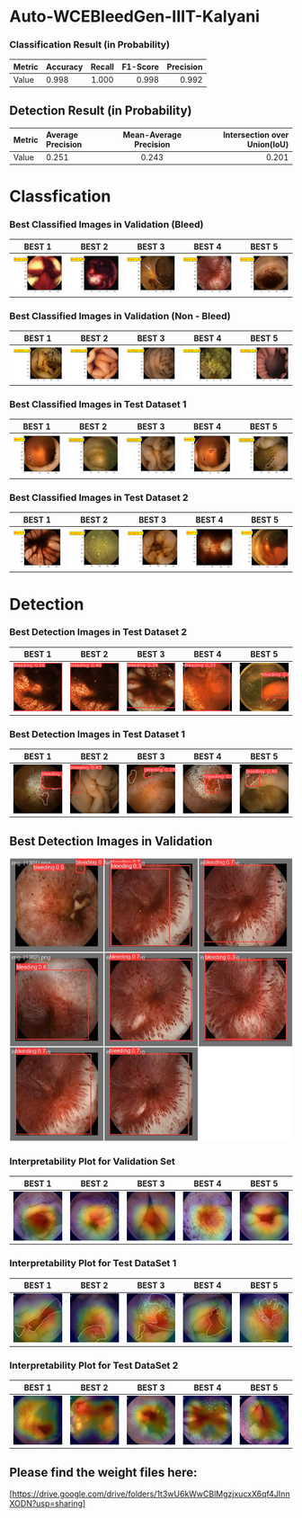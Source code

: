 # Auto-WCEBleedGen-IIIT-Kalyani



### Classification Result (in Probability)
|Metric       |Accuracy     | Recall      |  F1-Score     | Precision     |
| :---        | :---        |    :----:   |          ---: |          ---: |
|Value      | 0.998       | 1.000       | 0.998         | 0.992         |

## Detection Result (in Probability)
|Metric       |Average Precision    | Mean-Average Precision      |   Intersection over Union(IoU)     |
| :---        | :---                |   :----:                    |          ---:                      |
|Value      | 0.251               | 0.243                       | 0.201                              | 



# Classfication

### Best Classified Images in Validation (Bleed)
| **BEST 1** | **BEST 2**|**BEST 3**|**BEST 4**|**BEST 5**|
|---------------------|---------------------|---------------------|---------------------|---------------------|
|![Bleed](https://github.com/SahaDebmani/Auto-WCEBleedGen-IIIT-Kalyani/blob/main/images/Best%20Validation%20Images/Bleed/Best_Bleed_1.png?raw=true)|![Bleed](https://github.com/SahaDebmani/Auto-WCEBleedGen-IIIT-Kalyani/blob/main/images/Best%20Validation%20Images/Bleed/Best_Bleed_2.png?raw=true)|![Bleed](https://github.com/SahaDebmani/Auto-WCEBleedGen-IIIT-Kalyani/blob/main/images/Best%20Validation%20Images/Bleed/Best_Bleed_3.png?raw=true)|![Bleed](https://github.com/SahaDebmani/Auto-WCEBleedGen-IIIT-Kalyani/blob/main/images/Best%20Validation%20Images/Bleed/Best_Bleed_4.png?raw=true)|![Bleed](https://github.com/SahaDebmani/Auto-WCEBleedGen-IIIT-Kalyani/blob/main/images/Best%20Validation%20Images/Bleed/Best_Bleed_5.png?raw=true)


### Best Classified Images in Validation (Non - Bleed)
| **BEST 1** | **BEST 2**|**BEST 3**|**BEST 4**|**BEST 5**|
|---------------------|---------------------|---------------------|---------------------|---------------------|
|![Non-Bleed](https://github.com/SahaDebmani/Auto-WCEBleedGen-IIIT-Kalyani/blob/main/images/Best%20Validation%20Images/Non%20Bleed/Best_NBleed_1.png?raw=true)|![Non-Bleed](https://github.com/SahaDebmani/Auto-WCEBleedGen-IIIT-Kalyani/blob/main/images/Best%20Validation%20Images/Non%20Bleed/Best_NBleed_2.png?raw=true)|![Non-Bleed](https://github.com/SahaDebmani/Auto-WCEBleedGen-IIIT-Kalyani/blob/main/images/Best%20Validation%20Images/Non%20Bleed/Best_NBleed_3.png?raw=true)|![Non-Bleed](https://github.com/SahaDebmani/Auto-WCEBleedGen-IIIT-Kalyani/blob/main/images/Best%20Validation%20Images/Non%20Bleed/Best_NBleed_4.png?raw=true)|![Non-Bleed](https://github.com/SahaDebmani/Auto-WCEBleedGen-IIIT-Kalyani/blob/main/images/Best%20Validation%20Images/Non%20Bleed/Best_NBleed_5.png?raw=true)


### Best Classified Images in Test Dataset 1
| **BEST 1** | **BEST 2**|**BEST 3**|**BEST 4**|**BEST 5**|
|---------------------|---------------------|---------------------|---------------------|---------------------|
|![alt text](https://github.com/SahaDebmani/Auto-WCEBleedGen-IIIT-Kalyani/blob/main/images/Best%20Test%20dataset%201%20Classification/Best_testset1_1.png?raw=true)|![alt text](https://github.com/SahaDebmani/Auto-WCEBleedGen-IIIT-Kalyani/blob/main/images/Best%20Test%20dataset%201%20Classification/Best_testset1_2.png?raw=true)|![alt text](https://github.com/SahaDebmani/Auto-WCEBleedGen-IIIT-Kalyani/blob/main/images/Best%20Test%20dataset%201%20Classification/Best_testset1_3.png?raw=true)|![alt text](https://github.com/SahaDebmani/Auto-WCEBleedGen-IIIT-Kalyani/blob/main/images/Best%20Test%20dataset%201%20Classification/Best_testset1_4.png?raw=true)|![alt text](https://github.com/SahaDebmani/Auto-WCEBleedGen-IIIT-Kalyani/blob/main/images/Best%20Test%20dataset%201%20Classification/Best_testset1_5.png?raw=true)


### Best Classified Images in Test Dataset 2
| **BEST 1** | **BEST 2**|**BEST 3**|**BEST 4**|**BEST 5**|
|---------------------|---------------------|---------------------|---------------------|---------------------|
|![alt text](https://github.com/SahaDebmani/Auto-WCEBleedGen-IIIT-Kalyani/blob/main/images/Best%20Test%20dataset%202%20Classification/Best_testset2_1.png?raw=true)|![alt text](https://github.com/SahaDebmani/Auto-WCEBleedGen-IIIT-Kalyani/blob/main/images/Best%20Test%20dataset%202%20Classification/Best_testset2_2.png?raw=true)|![alt text](https://github.com/SahaDebmani/Auto-WCEBleedGen-IIIT-Kalyani/blob/main/images/Best%20Test%20dataset%202%20Classification/Best_testset2_3.png?raw=true)|![alt text](https://github.com/SahaDebmani/Auto-WCEBleedGen-IIIT-Kalyani/blob/main/images/Best%20Test%20dataset%202%20Classification/Best_testset2_4.png?raw=true)|![alt text](https://github.com/SahaDebmani/Auto-WCEBleedGen-IIIT-Kalyani/blob/main/images/Best%20Test%20dataset%202%20Classification/Best_testset2_5.png?raw=true)


# Detection


### Best Detection Images in Test Dataset 2
| **BEST 1** | **BEST 2**|**BEST 3**|**BEST 4**|**BEST 5**|
|---------------------|---------------------|---------------------|---------------------|---------------------|
|![alt text](https://github.com/SahaDebmani/Auto-WCEBleedGen-IIIT-Kalyani/blob/main/images/Best%20Test%20dataset%202%20Detection/best_test2_1.png?raw=true)|![alt text](https://github.com/SahaDebmani/Auto-WCEBleedGen-IIIT-Kalyani/blob/main/images/Best%20Test%20dataset%202%20Detection/best_test2_2.png?raw=true)|![alt text](https://github.com/SahaDebmani/Auto-WCEBleedGen-IIIT-Kalyani/blob/main/images/Best%20Test%20dataset%202%20Detection/best_test2_3.png?raw=true)|![alt text](https://github.com/SahaDebmani/Auto-WCEBleedGen-IIIT-Kalyani/blob/main/images/Best%20Test%20dataset%202%20Detection/best_test2_4.png?raw=true)|![alt text](https://github.com/SahaDebmani/Auto-WCEBleedGen-IIIT-Kalyani/blob/main/images/Best%20Test%20dataset%202%20Detection/best_test2_5.png?raw=true)


### Best Detection Images in Test Dataset 1
| **BEST 1** | **BEST 2**|**BEST 3**|**BEST 4**|**BEST 5**|
|---------------------|---------------------|---------------------|---------------------|---------------------|
|![alt-text](https://github.com/SahaDebmani/Auto-WCEBleedGen-IIIT-Kalyani/blob/main/images/Best%20Test%20dataset%201%20Detection/Best_testset1_1.png?raw=true)|![alt-text](https://github.com/SahaDebmani/Auto-WCEBleedGen-IIIT-Kalyani/blob/main/images/Best%20Test%20dataset%201%20Detection/Best_testset1_2.png?raw=true)|![alt-text](https://github.com/SahaDebmani/Auto-WCEBleedGen-IIIT-Kalyani/blob/main/images/Best%20Test%20dataset%201%20Detection/Best_testset1_3.png?raw=true)|![alt-text](https://github.com/SahaDebmani/Auto-WCEBleedGen-IIIT-Kalyani/blob/main/images/Best%20Test%20dataset%201%20Detection/Best_testset1_4.png?raw=true)|![alt-text](https://github.com/SahaDebmani/Auto-WCEBleedGen-IIIT-Kalyani/blob/main/images/Best%20Test%20dataset%201%20Detection/Best_testset1_5.png?raw=true)

## Best Detection Images in Validation
![alt-text](https://github.com/SahaDebmani/Auto-WCEBleedGen-IIIT-Kalyani/blob/main/images/Best%20Validation%20Detection/Best_bleed_detect.jpg?raw=true)


### Interpretability Plot for Validation Set

| **BEST 1** | **BEST 2**|**BEST 3**|**BEST 4**|**BEST 5**|
|---------------------|---------------------|---------------------|---------------------|---------------------|
|![alt text](https://github.com/SahaDebmani/Auto-WCEBleedGen-IIIT-Kalyani/blob/main/Best%20CAM%20Plot%20Validation(Bleed)/Best%20CAM%20Plot%20Validation(Bleed)_1.jpg?raw=true)|![alt text](https://github.com/SahaDebmani/Auto-WCEBleedGen-IIIT-Kalyani/blob/main/Best%20CAM%20Plot%20Validation(Bleed)/Best%20CAM%20Plot%20Validation(Bleed)_2.jpg)|![alt text](https://github.com/SahaDebmani/Auto-WCEBleedGen-IIIT-Kalyani/blob/main/Best%20CAM%20Plot%20Validation(Bleed)/Best%20CAM%20Plot%20Validation(Bleed)_3.jpg?raw=true)|![alt text](https://github.com/SahaDebmani/Auto-WCEBleedGen-IIIT-Kalyani/blob/main/Best%20CAM%20Plot%20Validation(Bleed)/Best%20CAM%20Plot%20Validation(Bleed)_4.jpg?raw=true)|![alt text](https://github.com/SahaDebmani/Auto-WCEBleedGen-IIIT-Kalyani/blob/main/Best%20CAM%20Plot%20Validation(Bleed)/Best%20CAM%20Plot%20Validation(Bleed)_5.jpg?raw=true)


### Interpretability Plot for Test DataSet 1

| **BEST 1** | **BEST 2**|**BEST 3**|**BEST 4**|**BEST 5**|
|---------------------|---------------------|---------------------|---------------------|---------------------|
|![alt text](https://github.com/SahaDebmani/Auto-WCEBleedGen-IIIT-Kalyani/blob/main/Best%20CAM%20Plot%20Test%20Dataset%201/Best%20CAM%20Plot%20%20Test%20Dataset%201_1.jpg?raw=true)|![alt text](https://github.com/SahaDebmani/Auto-WCEBleedGen-IIIT-Kalyani/blob/main/Best%20CAM%20Plot%20Test%20Dataset%201/Best%20CAM%20Plot%20%20Test%20Dataset%201_2.jpg?raw=true)|![alt text](https://github.com/SahaDebmani/Auto-WCEBleedGen-IIIT-Kalyani/blob/main/Best%20CAM%20Plot%20Test%20Dataset%201/Best%20CAM%20Plot%20%20Test%20Dataset%201_3.jpg?raw=true)|![alt text](https://github.com/SahaDebmani/Auto-WCEBleedGen-IIIT-Kalyani/blob/main/Best%20CAM%20Plot%20Test%20Dataset%201/Best%20CAM%20Plot%20%20Test%20Dataset%201_4.jpg?raw=true)|![alt text](https://github.com/SahaDebmani/Auto-WCEBleedGen-IIIT-Kalyani/blob/main/Best%20CAM%20Plot%20Test%20Dataset%201/Best%20CAM%20Plot%20%20Test%20Dataset%201_5.jpg?raw=true)

### Interpretability Plot for Test DataSet 2

| **BEST 1** | **BEST 2**|**BEST 3**|**BEST 4**|**BEST 5**|
|---------------------|---------------------|---------------------|---------------------|---------------------|
|![alt text](https://github.com/SahaDebmani/Auto-WCEBleedGen-IIIT-Kalyani/blob/main/Best%20CAM%20Plot%20Test%20Dataset%202/Best%20CAM%20Plot%20%20Test%20Dataset%202_1.jpg?raw=true)|![alt text](https://github.com/SahaDebmani/Auto-WCEBleedGen-IIIT-Kalyani/blob/main/Best%20CAM%20Plot%20Test%20Dataset%202/Best%20CAM%20Plot%20%20Test%20Dataset%202_2.jpg?raw=true)|![alt text](https://github.com/SahaDebmani/Auto-WCEBleedGen-IIIT-Kalyani/blob/main/Best%20CAM%20Plot%20Test%20Dataset%202/Best%20CAM%20Plot%20%20Test%20Dataset%202_3.jpg?raw=true)|![alt text](https://github.com/SahaDebmani/Auto-WCEBleedGen-IIIT-Kalyani/blob/main/Best%20CAM%20Plot%20Test%20Dataset%202/Best%20CAM%20Plot%20%20Test%20Dataset%202_4.jpg?raw=true)|![alt text](https://github.com/SahaDebmani/Auto-WCEBleedGen-IIIT-Kalyani/blob/main/Best%20CAM%20Plot%20Test%20Dataset%202/Best%20CAM%20Plot%20%20Test%20Dataset%202_5.jpg?raw=true)



## Please find the weight files here: 
[https://drive.google.com/drive/folders/1t3wU6kWwCBlMgzjxucxX6qf4JInnXODN?usp=sharing]
